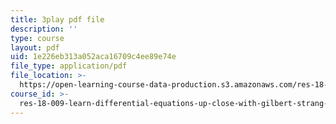 ```yaml
---
title: 3play pdf file
description: ''
type: course
layout: pdf
uid: 1e226eb313a052aca16709c4ee89e74e
file_type: application/pdf
file_location: >-
  https://open-learning-course-data-production.s3.amazonaws.com/res-18-009-learn-differential-equations-up-close-with-gilbert-strang-and-cleve-moler-fall-2015/1e226eb313a052aca16709c4ee89e74e_VqXKa11IA6A.pdf
course_id: >-
  res-18-009-learn-differential-equations-up-close-with-gilbert-strang-and-cleve-moler-fall-2015
---
```

